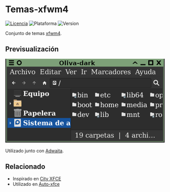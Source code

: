 # Temas-xfwm4
[![Licencia](https://img.shields.io/github/license/AlexGracia/Temas-xfwm4?label=licencia&logo=Open-Access&style=flat-square)](LICENSE.md)
![Plataforma](https://img.shields.io/badge/plataforma-linux-%23FCC624?style=flat-square&logo=linux)
![Version](https://img.shields.io/badge/%E2%9A%A0%EF%B8%8F%20version-0.1.0-%23FCC624?style=flat-square)

Conjunto de temas [xfwm4](https://docs.xfce.org/xfce/xfwm4/).

## Previsualización
[![Oliva-dark](Oliva-dark/oliva-dark.png)](Oliva-dark)

Utilizado junto con [Adwaita](https://developer.gnome.org/hig/guidelines/ui-styling.html).

## Relacionado
- Inspirado en [City XFCE](https://www.xfce-look.org/p/1165653)
- Utilizado en [Auto-xfce](https://github.com/AlexGracia/Auto-xfce)
